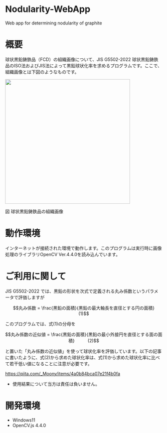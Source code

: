 # Nodularity-WebApp
 Web app for determining nodularity of graphite

# 概要
球状黒鉛鋳鉄品（FCD）の組織画像について、JIS G5502-2022 球状黒鉛鋳鉄品のISO法およびJIS法によって黒鉛球状化率を求めるプログラムです。ここで、組織画像とは下図のようなものです。

<img src="https://github.com/repositoryfiles/Nodularity-WebApp/assets/91704559/85a59827-c485-40f9-86cf-18aa6775d183.jpg" width="400">

図 球状黒鉛鋳鉄品の組織画像

# 動作環境
インターネットが接続された環境で動作します。このプログラムは実行時に画像処理のライブラリOpenCV Ver.4.4.0を読み込んでいます。

# ご利用に関して

JIS G5502-2022 では、黒鉛の形状を次式で定義される丸み係数というパラメータで評価しますが
```math
丸み係数 = \frac{黒鉛の面積}{黒鉛の最大軸長を直径とする円の面積}　　　(1)
```
このプログラムでは、式(1)の分母を
```math
丸み係数の近似値 = \frac{黒鉛の面積}{黒鉛の最小外接円を直径とする面の面積}　　　(2)
```
と置いた「丸み係数の近似値」を使って球状化率を評価しています。以下の記事に書いたように、式(2)から求めた球状化率は、式(1)から求めた球状化率に比べて若干低い値になることに注意が必要です。

https://qiita.com/_Moony/items/4a0b84bca07e21f4b0fa

-  使用結果について当方は責任は負いません。

# 開発環境
- Windows11
- OpenCV.js 4.4.0




